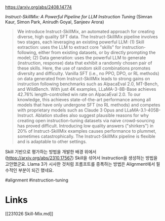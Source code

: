 https://arxiv.org/abs/2408.14774

*Instruct-SkillMix: A Powerful Pipeline for LLM Instruction Tuning* (Simran Kaur, Simon Park, Anirudh Goyal, Sanjeev Arora)

> We introduce Instruct-SkillMix, an automated approach for creating diverse, high quality SFT data. The Instruct-SkillMix pipeline involves two stages, each leveraging an existing powerful LLM: (1) Skill extraction: uses the LLM to extract core "skills" for instruction-following, either from existing datasets, or by directly prompting the model; (2) Data generation: uses the powerful LLM to generate (instruction, response) data that exhibit a randomly chosen pair of these skills. Here, the use of random skill combinations promotes diversity and difficulty. Vanilla SFT (i.e., no PPO, DPO, or RL methods) on data generated from Instruct-SkillMix leads to strong gains on instruction following benchmarks such as AlpacaEval 2.0, MT-Bench, and WildBench. With just $4$K examples, LLaMA-3-8B-Base achieves 42.76% length-controlled win rate on AlpacaEval 2.0. To our knowledge, this achieves state-of-the-art performance among all models that have only undergone SFT (no RL methods) and competes with proprietary models such as Claude 3 Opus and LLaMA-3.1-405B-Instruct. Ablation studies also suggest plausible reasons for why creating open instruction-tuning datasets via naive crowd-sourcing has proved difficult. Introducing low quality answers ("shirkers") in $20\%$ of Instruct-SkillMix examples causes performance to plummet, sometimes catastrophically. The Instruct-SkillMix pipeline is flexible and is adaptable to other settings.

Skill 기반으로 평가하는 방법을 개발한 배경 위에서 (https://arxiv.org/abs/2310.17567) Skill을 섞어서 Instruction을 생성하는 방법을 고안했군요. Llama 3가 시사한 것처럼 프롬프트를 증폭하는 방법은 Alignment에서 필수적인 부분이 되긴 했네요.

#alignment #instruction-tuning

# Links

[[231026 Skill-Mix.md]]